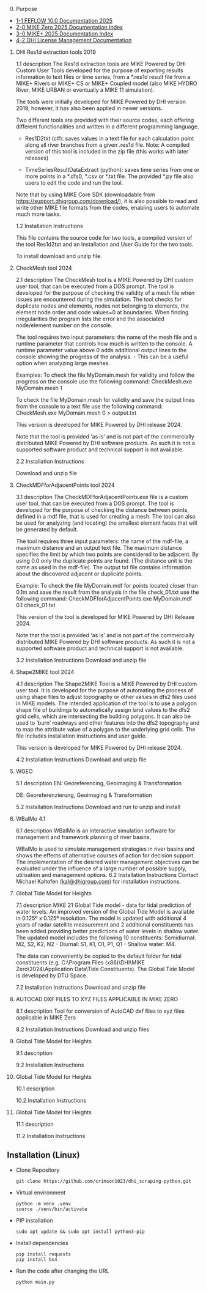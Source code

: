 

0. Purpose
- [1-1 FEFLOW 10.0 Documentation 2025](https://download.feflow.com/html/help100/feflow/02_News/news.html)
- [2-0 MIKE Zero 2025 Documentation Index](https://manuals.mikepoweredbydhi.help/2025/MIKE_Zero.htm)
- [3-0 MIKE+ 2025 Documentation Index](https://manuals.mikepoweredbydhi.help/2025/MIKEPlus.htm)
- [4-2 DHI License Management Documentation](https://manuals.mikepoweredbydhi.help/latest/DHI_License_Manager.htm)


1. DHI Res1d extraction tools 2019

    1.1 description	
    The Res1d extraction tools are MIKE Powered by DHI Custom User Tools developed for the purpose of exporting results information to text files or time series, from a *.res1d result file from a MIKE+ Rivers or MIKE+ CS or MIKE+ Coupled model (also MIKE HYDRO River, MIKE URBAN or eventually a MIKE 11 simulation).

    The tools were initially developed for MIKE Powered by DHI version 2019, however, it has also been applied in newer versions.

    Two different tools are provided with their source codes, each offering different functionalities and written in a different programming language.

    - Res1D2txt (c#): saves values in a text file for each calculation point along all river branches from a given .res1d file. 
    Note: A compiled version of this tool is included in the zip file (this works with later releases)

    - TimeSeriesResultDataExtract (python): saves time series from one or more points in a *.dfs0, *.csv or *.txt file. 
    The provided *.py file also users to edit the code and run the tool.


    Note that by using MIKE Core SDK (downloadable from https://support.dhigroup.com/download/), it is also possible to read and write other MIKE file formats from the codes, enabling users to automate much more tasks.

    1.2 Installation Instructions

    This file contains the source code for two tools, a compiled version of the tool Res1d2txt and an Installation and User Guide for the two tools.

    To install download and unzip file.

2. CheckMesh tool 2024

	2.1 description	
	The CheckMesh tool is a MIKE Powered by DHI custom user tool, that can be executed from a DOS prompt. The tool is developed for the purpose of checking the validity of a mesh file when issues are encountered during the simulation. 
	The tool checks for duplicate nodes and elements, nodes not belonging to elements, the element node order and code values=0 at boundaries. When finding irregularities the program lists the error and the associated node/element number on the console.

	The tool requires two input parameters: the name of the mesh file and a runtime parameter that controls how much is written to the console. A runtime parameter value above 0 adds additional output lines to the console showing the progress of the analysis. - This can be a useful option when analyzing large meshes.

	Examples: 
	To check the file MyDomain.mesh for validity and follow the progress on the console use the following command:
		CheckMesh.exe MyDomain.mesh 1

	To check the file MyDomain.mesh for validity and save the output lines from the console to a text file use the following command:
		CheckMesh.exe MyDomain.mesh 0  > output.txt

	This version is developed for MIKE Powered by DHI release 2024.

	Note that the tool is provided ‘as is’ and is not part of the commercially distributed MIKE Powered by DHI software products. As such it is not a supported software product and technical support is not available.

	2.2 Installation Instructions

	Download and unzip file

3. CheckMDFforAdjacentPoints tool 2024

	3.1 description	
	The CheckMDFforAdjacentPoints.exe file is a custom user tool, that can be executed from a DOS prompt. The tool is developed for the purpose of checking the distance between points, defined in a mdf file, that is used for creating a mesh. The tool can also be used for analyzing (and locating) the smallest element faces that will be generated by default.

	The tool requires three input parameters: the name of the mdf-file, a maximum distance and an output text file. The maximum distance specifies the limit by which two points are considered to be adjacent. By using 0.0 only the duplicate points are found. (The distance unit is the same as used in the mdf-file). The output txt file contains information about the discovered adjacent or duplicate points.

	Example: 
	To check the file MyDomain.mdf for points located closer than 0.1m and save the result from the analysis in the file check_01.txt use the following command:
	     CheckMDFforAdjacentPoints.exe MyDomain.mdf 0.1 check_01.txt

	This version of the tool is developed for MIKE Powered by DHI Release 2024.

	Note that the tool is provided ‘as is’ and is not part of the commercially distributed MIKE Powered by DHI software products. As such it is not a supported software product and technical support is not available.

	
	3.2 Installation Instructions
	Download and unzip file

4. Shape2MIKE tool 2024

	4.1 description	
	The Shape2MIKE Tool is a MIKE Powered by DHI custom user tool. It is developed for the purpose of automating the process of using shape files to adjust topography or other values in dfs2 files used in MIKE models. The intended application of the tool is to use a polygon shape file of buildings to automatically assign land values to the dfs2 grid cells, which are intersecting the building polygons. It can also be used to ‘burn’ roadways and other features into the dfs2 topography and to map the attribute value of a polygon to the underlying grid cells. The file includes installation instructions and user guide.

	This version is developed for MIKE Powered by DHI release 2024.
	
	4.2 Installation Instructions
	Download and unzip file

5. WGEO

	5.1 description	
	EN: Georeferencing, Geoimaging & Transformation

	DE: Georeferenzierung, Geoimaging & Transformation
	
	5.2 Installation Instructions
	Download and run to unzip and install

6. WBalMo 4.1

	6.1 description	
	WBalMo is an interactive simulation software for management and framework planning of river basins.

	WBalMo is used to simulate management strategies in river basins and shows the effects of alternative courses of action for decision support. The implementation of the desired water management objectives can be evaluated under the influence of a large number of possible supply, utilisation and management options.
	6.2 Installation Instructions
	Contact Michael Kaltofen (kal@dhigroup.com) for installation instructions.

7. Global Tide Model for Heights

	7.1 description	
	MIKE 21 Global Tide model - data for tidal prediction of water levels. An improved version of the Global Tide Model is available in 0.125º x 0.125º resolution. The model is updated with additional 4 years of radar satellite measurement and 2 additional constituents has been added providing better predictions of water levels in shallow water. The updated model includes the following 10 constituents: Semidiurnal: M2, S2, K2, N2 - Diurnal: S1, K1, O1, P1, Q1 - Shallow water: M4.

	The data can conveniently be copied to the default folder for tidal constituents (e.g. C:\Program Files (x86)\DHI\MIKE Zero\2024\Application Data\Tide Constituents). The Global Tide Model is developed by DTU Space. 
	
	7.2 Installation Instructions
	Download and unzip file

8. AUTOCAD DXF FILES TO XYZ FILES APPLICABLE IN MIKE ZERO

	8.1 description	
	Tool for conversion of AutoCAD dxf files to xyz files applicable in MIKE Zero
	
	8.2 Installation Instructions
	Download and unzip files

9. Global Tide Model for Heights

	9.1 description	
	
	9.2 Installation Instructions

10. Global Tide Model for Heights

	10.1 description	
	
	10.2 Installation Instructions


11. Global Tide Model for Heights

	11.1 description	
	
	11.2 Installation Instructions


## Installation (Linux)

- Clone Repository

    ```shell
    git clone https://github.com/crimson1023/dhi_scraping-python.git
    ```

- Virtual environment

    ```shell
    python -m venv .venv
    source ./venv/bin/activate
    ```

- PIP installation

    ```shell
    sudo apt update && sudo apt install python3-pip
    ```

- Install dependencies

    ```shell
    pip install requests
    pip install bs4
    ```

- Run the code after changing the URL

    ```shell
    python main.py
    ```

